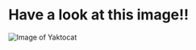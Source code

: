 # Have a look at this image!!

![Image of Yaktocat](https://octodex.github.com/images/yaktocat.png)
